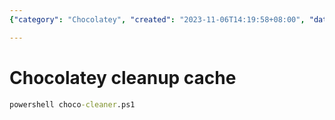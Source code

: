 ```yaml
---
{"category": "Chocolatey", "created": "2023-11-06T14:19:58+08:00", "date": "2023-11-06 14:19:58", "description": "This text provides instructions on how to clean up Chocolatey's cache by running a PowerShell script called 'choco-cleaner.ps1'.", "modified": "2023-11-06T14:21:01+08:00", "tags": ["Chocolatey", "cache", "clean", "PowerShell", "script", "instructions"], "title": "How to Clean Up Chocolatey's Cache with the choco-cleaner.ps1 Script"}

---
```


# Chocolatey cleanup cache
```cmd
powershell choco-cleaner.ps1

```
